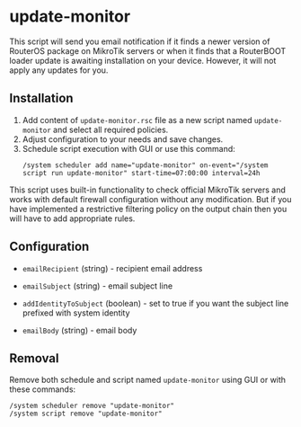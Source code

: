 # update-monitor
This script will send you email notification if it finds a newer version of RouterOS package on MikroTik servers or when it finds that a RouterBOOT loader update is awaiting installation on your device. However, it will not apply any updates for you.


## Installation
1. Add content of ```update-monitor.rsc``` file as a new script named ```update-monitor``` and select all required policies.
2. Adjust configuration to your needs and save changes.
3. Schedule script execution with GUI or use this command:
   ```
   /system scheduler add name="update-monitor" on-event="/system script run update-monitor" start-time=07:00:00 interval=24h
   ```
This script uses built-in functionality to check official MikroTik servers and works with default firewall configuration without any modification. But if you have implemented a restrictive filtering policy on the output chain then you will have to add appropriate rules.


## Configuration
* ```emailRecipient``` (string) - recipient email address

* ```emailSubject``` (string) - email subject line

* ```addIdentityToSubject``` (boolean) - set to true if you want the subject line prefixed with system identity

* ```emailBody``` (string) - email body


## Removal
Remove both schedule and script named ```update-monitor``` using GUI or with these commands:
```
/system scheduler remove "update-monitor"
/system script remove "update-monitor"
```